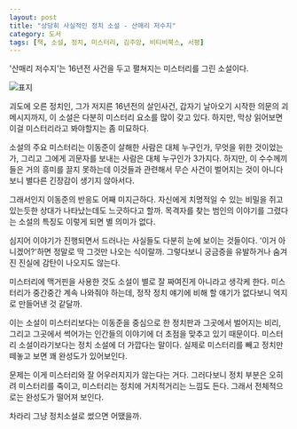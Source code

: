 ```yaml
---
layout: post
title: "상당히 사실적인 정치 소설 - 산매리 저수지"
category: 도서
tags: [책, 소설, 정치, 미스터리, 김주앙, 비티비북스, 서평]
---
```


'산매리 저수지'는
16년전 사건을 두고 펼쳐지는 미스터리를 그린 소설이다.

![표지](https://lh3.googleusercontent.com/Tb7zVoFBHAjAmBHUO7UZk9akZICxywR3pp7zVgnN9oT4XvOvE7VHOzL-U-gjQN37obhMfWnRidKKTA=s480)

괴도에 오른 정치인,
그가 저지른 16년전의 살인사건,
갑자기 날아오기 시작한 의문의 괴메시지까지,
이 소설은 다분히 미스터리 요소를 많이 갖고 있다.
하지만, 막상 읽어보면 이걸 미스터리라고 봐야할지는 좀 미묘하다.

소설의 주요 미스터리는
이동준이 살해한 사람은 대체 누구인가,
무엇을 위한 것이었는가,
그리고 그에게 괴문자를 보내는 사람은 대체 누구인가 3가지다.
하지만, 이 수수께끼들은 거의 흥미를 끌지 못하는데
이것들과 관련해서 무슨 사건이 벌어지는 것이 아니다보니
별다른 긴장감이 생기지 않아서다.

그래서인지 이동준의 반응도 어째 미지근하다.
자신에게 치명적일 수 있는 비밀을 쥐고있는듯한 상대가 나타났는데도 느긋하다고 할까.
목격자를 찾는 범인의 이야기를 그렸다는 소설의 특징도 이렇게 되면 별 의미가 없다.

심지어 이야기가 진행되면서 드러나는 사실들도 다분히 눈에 보이는 것들이다.
'이거 아니겠어?'하면 정말로 딱 그것만 나오는 식이랄까.
그렇다보니 궁금증을 유발하거나 숨겨진 진실에 감탄이 나오지도 않는다.

미스터리에 맥거핀을 사용한 것도 소설이 별로 잘 짜여진게 아니라고 생각케 한다.
미스터리가 중간중간 계속 나와줘야 하는데,
정작 정치 얘기에 비해 할 얘기가 없다보니 억지로 만들어낸 것 같달까.

이는 소설이 미스터리보다는 이동준을 중심으로 한 정치판과
그곳에서 벌어지는 비리, 그리고 그곳에서 썩어가는 인간들의 이야기에 더 초점을 맞추고 있기 때문이다.
미스터리 소설이라기보다는 정치 소설에 더 가깝다는 말이다.
실제로 미스터리를 빼고 정치만 떼놓고 보면 꽤 완성도가 있어보인다.

문제는 이게 미스터리와 잘 어우러지지가 않는다는 거다.
그러다보니 정치 부분은 오히려 미스터리를 죽이고,
미스터리는 정치에 거치적거리는 느낌도 든다.
그래서 전체적으로는 완성도가 떨어져 보인다.

차라리 그냥 정치소설로 썼으면 어땠을까.
